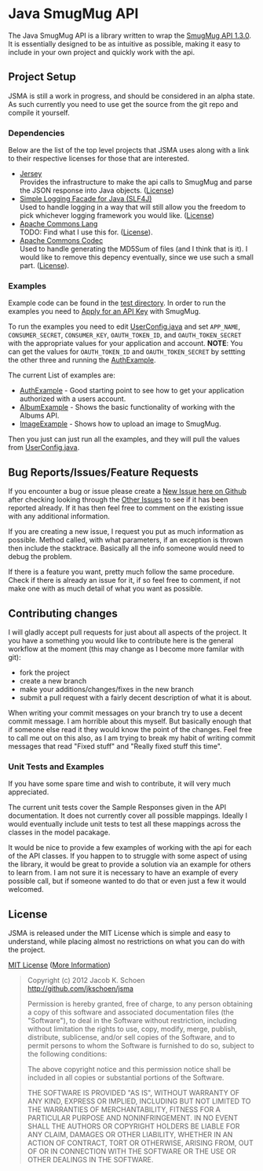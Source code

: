 # Java SmugMug API

The Java SmugMug API is a library written to wrap the [SmugMug API 1.3.0](http://wiki.smugmug.net/display/API/API+1.3.0). It is essentially designed to be as intuitive as possible, making it easy to include in your own project and quickly work with the api. 

## Project Setup

JSMA is still a work in progress, and should be considered in an alpha state. As such currently you need to use get the source from the git repo and compile it yourself.

### Dependencies
 Below are the list of the top level projects that JSMA uses along with a link to their respective licenses for those that are interested.
 
* [Jersey](http://jersey.java.net/)  
  Provides the infrastructure to make the api calls to SmugMug and parse the JSON response into Java objects. ([License](http://glassfish.java.net/public/CDDL+GPL_1_1.html))
* [Simple Logging Facade for Java (SLF4J)](http://www.slf4j.org/)  
  Used to handle logging in a way that will still allow you the freedom to pick whichever logging framework you would like. ([License](http://www.slf4j.org/license.html))
* [Apache Commons Lang](http://commons.apache.org/lang/)  
  TODO: Find what I use this for. ([License](http://www.apache.org/licenses/)).
* [Apache Commons Codec](http://commons.apache.org/codec/)  
  Used to handle generating the MD5Sum of files (and I think that is it). I would like to remove this depency eventually, since we use such a small part. ([License](http://www.apache.org/licenses/)).

### Examples

Example code can be found in the [test directory](https://github.com/jkschoen/jsma/tree/master/src/test/java/com/github/jkschoen/jsma/examples). In order to run the examples you need to [Apply for an API Key](http://www.smugmug.com/hack/apikeys) with SmugMug.

To run the examples you need to edit [UserConfig.java](https://github.com/jkschoen/jsma/blob/master/src/test/java/com/github/jkschoen/jsma/examples/UserConfig.java) and set `APP_NAME`, `CONSUMER_SECRET`, `CONSUMER_KEY`, `OAUTH_TOKEN_ID`, and `OAUTH_TOKEN_SECRET` with the appropriate values for your application and account. **NOTE**: You can get the values for `OAUTH_TOKEN_ID` and `OAUTH_TOKEN_SECRET` by settting the other three and running the [AuthExample](https://github.com/jkschoen/jsma/blob/master/src/test/java/com/github/jkschoen/jsma/examples/AuthExample.java). 

The current List of examples are:

* [AuthExample](https://github.com/jkschoen/jsma/blob/master/src/test/java/com/github/jkschoen/jsma/examples/AuthExample.java) - Good starting point to see how to get your application authorized with a users account.  
* [AlbumExample](https://github.com/jkschoen/jsma/blob/master/src/test/java/com/github/jkschoen/jsma/examples/AlbumExample.java) - Shows the basic functionality of working with the Albums API. 
* [ImageExample](https://github.com/jkschoen/jsma/blob/master/src/test/java/com/github/jkschoen/jsma/examples/ImageExample.java) - Shows how to upload an image to SmugMug.

Then you just can just run all the examples, and they will pull the values from [UserConfig.java](https://github.com/jkschoen/jsma/blob/master/src/test/java/com/github/jkschoen/jsma/examples/UserConfig.java).

## Bug Reports/Issues/Feature Requests

If you encounter a bug or issue please create a [New Issue here on Github](https://github.com/jkschoen/jsma/issues/new) after checking looking through the [Other Issues](https://github.com/jkschoen/jsma/issues) to see if it has been reported already. If it has then feel free to comment on the existing issue with any additional information. 

If you are creating a new issue, I request you put as much information as possible. Method called, with what parameters, if an exception is thrown then include the stacktrace. Basically all the info someone would need to debug the problem.

If there is a feature you want, pretty much follow the same procedure. Check if there is already an issue for it, if so feel free to comment, if not make one with as much detail of what you want as possible. 

## Contributing changes

I will gladly accept pull requests for just about all aspects of the project. It you have a something you would like to contribute here is the general workflow at the moment (this may change as I become more familar with git): 

  - fork the project
  - create a new branch
  - make your additions/changes/fixes in the new branch
  - submit a pull request with a fairly decent description of what it is about.
 
When writing your commit messages on your branch try to use a decent commit message. I am horrible about this myself. But basically enough that if someone else read it they would know the point of the changes. Feel free to call me out on this also, as I am trying to break my habit of writing commit messages that read "Fixed stuff" and "Really fixed stuff this time". 

### Unit Tests and Examples

If you have some spare time and wish to contribute, it will very much appreciated.

The current unit tests cover the Sample Responses given in the API documentation. It does not currently cover all possible mappings. Ideally I would eventually include unit tests to test all these mappings across the classes in the model pacakage. 

It would be nice to provide a few examples of working with the api for each of the API classes. If you happen to to struggle with some aspect of using the library, it would be great to provide a solution via an example for others to learn from. I am not sure it is necessary to have an example of every possible call, but if someone wanted to do that or even just a few it would welcomed. 

## License

JSMA is released under the MIT License which is simple and easy to understand, while placing almost no restrictions on what you can do with the project.

[MIT License](https://github.com/jkschoen/jsma/blob/master/LICENSE) ([More Information](http://en.wikipedia.org/wiki/MIT_License))

> Copyright (c) 2012 Jacob K. Schoen  
> http://github.com/jkschoen/jsma
> 
> Permission is hereby granted, free of charge, to any person obtaining a copy of
> this software and associated documentation files (the "Software"), to deal in
> the Software without restriction, including without limitation the rights to
> use, copy, modify, merge, publish, distribute, sublicense, and/or sell copies
> of the Software, and to permit persons to whom the Software is furnished to do
> so, subject to the following conditions:
> 
> The above copyright notice and this permission notice shall be included in all
> copies or substantial portions of the Software.
> 
> THE SOFTWARE IS PROVIDED "AS IS", WITHOUT WARRANTY OF ANY KIND, EXPRESS OR
> IMPLIED, INCLUDING BUT NOT LIMITED TO THE WARRANTIES OF MERCHANTABILITY,
> FITNESS FOR A PARTICULAR PURPOSE AND NONINFRINGEMENT. IN NO EVENT SHALL THE
> AUTHORS OR COPYRIGHT HOLDERS BE LIABLE FOR ANY CLAIM, DAMAGES OR OTHER
> LIABILITY, WHETHER IN AN ACTION OF CONTRACT, TORT OR OTHERWISE, ARISING FROM,
> OUT OF OR IN CONNECTION WITH THE SOFTWARE OR THE USE OR OTHER DEALINGS IN THE
> SOFTWARE.
